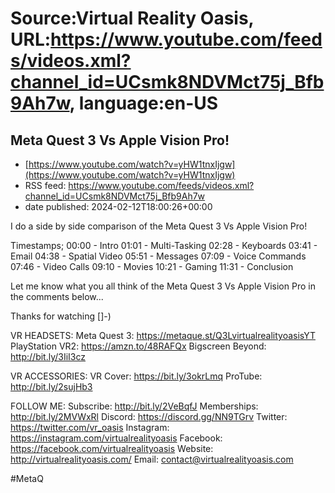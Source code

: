 # Source:Virtual Reality Oasis, URL:https://www.youtube.com/feeds/videos.xml?channel_id=UCsmk8NDVMct75j_Bfb9Ah7w, language:en-US

## Meta Quest 3 Vs Apple Vision Pro!
 - [https://www.youtube.com/watch?v=yHW1tnxIjgw](https://www.youtube.com/watch?v=yHW1tnxIjgw)
 - RSS feed: https://www.youtube.com/feeds/videos.xml?channel_id=UCsmk8NDVMct75j_Bfb9Ah7w
 - date published: 2024-02-12T18:00:26+00:00

I do a side by side comparison of the Meta Quest 3 Vs Apple Vision Pro! 

Timestamps;
00:00 - Intro
01:01 - Multi-Tasking
02:28 - Keyboards
03:41 - Email
04:38 - Spatial Video
05:51 - Messages
07:09 - Voice Commands
07:46 - Video Calls
09:10 - Movies 
10:21 - Gaming
11:31 - Conclusion

Let me know what you all think of the Meta Quest 3 Vs Apple Vision Pro in the comments below...

Thanks for watching []-) 

VR HEADSETS:
Meta Quest 3: https://metaque.st/Q3LvirtualrealityoasisYT
PlayStation VR2: https://amzn.to/48RAFQx
Bigscreen Beyond: http://bit.ly/3IiI3cz

VR ACCESSORIES:
VR Cover: https://bit.ly/3okrLmq
ProTube: http://bit.ly/2sujHb3

FOLLOW ME: 
Subscribe: http://bit.ly/2VeBqfJ
Memberships: http://bit.ly/2MVWxRl
Discord: https://discord.gg/NN9TGrv
Twitter: https://twitter.com/vr_oasis
Instagram: https://instagram.com/virtualrealityoasis
Facebook: https://facebook.com/virtualrealityoasis
Website: http://virtualrealityoasis.com/
Email: contact@virtualrealityoasis.com

#MetaQ

